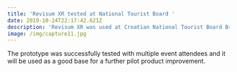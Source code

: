 ```yaml
---
title: 'Revisum XR tested at National Tourist Board '
date: 2019-10-24T22:17:42.621Z
description: 'Revisum XR was used at Croatian National Tourist Board Brela event. '
image: /img/capture11.jpg
---
```

The prototype was successfully tested with multiple event attendees and it will be used as a good base for a further pilot product improvement.

